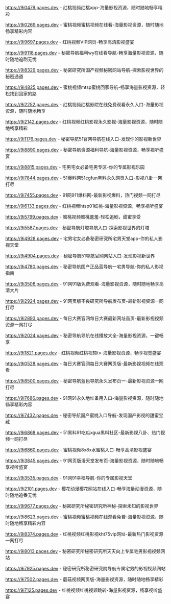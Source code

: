 
https://9i0479.pages.dev - 红桃视频红桃app-海量影视资源，随时随地畅享精彩

https://9i0269.pages.dev - 蜜桃视频蜜桃视频在线看-海量影视资源，随时随地畅享精彩内容

https://9i9697.pages.dev - 红桃视频VIP网页-畅享高清影视盛宴

https://9i9118.pages.dev - 秘密导航福利wy在线看导航-畅享海量影视资源，随时随地追剧无忧

https://9i8329.pages.dev - 秘密研究所国产视频秘密网站导航-探索影视世界的秘密通道

https://9i4825.pages.dev - 蜜桃视频mtsp蜜桃回家导航-畅享海量影视资源，轻松找到回家的路

https://9i2252.pages.dev - 红桃视频红桃影院在线免费观看永久入口-海量影视资源，随时随地畅享

https://9i2142.pages.dev - 红桃视频红桃影视永久影视-海量影视资源，随时随地畅享精彩

https://9i1176.pages.dev - 秘密导航51官网导航在线入口-发现你的影视新世界

https://9i8890.pages.dev - 秘密导航资源福利导航-海量影视资源，畅享视听盛宴

https://9i8815.pages.dev - 宅男宅女必备宅男专区-你的专属影视乐园

https://9i7844.pages.dev - 51爆料网51cgfun黑料永久网页入口-影视八卦一网打尽

https://9i7455.pages.dev - 91网911爆料网-最新影视爆料，热门视频一网打尽

https://9i6133.pages.dev - 红桃视频htsp01红桃-海量影视资源，畅享视听盛宴

https://9i5799.pages.dev - 蜜桃视频蜜桃羞羞-轻松追剧，甜蜜享受

https://9i5587.pages.dev - 秘密导航灯塔导航入口-探索影视世界的灯塔

https://9i4928.pages.dev - 宅男宅女必备秘密研究所宅男天堂app-你的私人影视天堂

https://9i4904.pages.dev - 秘密导航51导航官网网站入口-发现影视新世界

https://9i4780.pages.dev - 秘密导航国产正品蓝导航一宅男导航-你的私人影视指南

https://9i3506.pages.dev - 91网91版免费观看-海量影视资源，随时随地畅享高清大片

https://9i2924.pages.dev - 91网页版不良研究所导航发布页-最新影视资源一网打尽

https://9i2893.pages.dev - 每日大赛官网每日大赛最新网址首页-最新影视视频资源一网打尽

https://9i2024.pages.dev - 秘密导航导航在线播放大全-海量影视资源，一键畅享

https://9i1821.pages.dev - 红桃视频红桃视颏tv-海量影视资源，畅享视觉盛宴

https://9i0528.pages.dev - 每日大赛官网每日大赛网页版-最新影视视频在线观看

https://9i8500.pages.dev - 秘密导航蓝色导航永久发布页一-最新影视资源一网打尽

https://9i7686.pages.dev - 91网91永久地址备用入口-海量影视资源，随时随地畅享精彩内容

https://9i7432.pages.dev - 秘密导航国产蜜桃入口导航-发现国产影视的甜蜜宝藏

https://9i6868.pages.dev - 51黑料91吃瓜xgua黑料社区-最新影视八卦、热门视频一网打尽

https://9i6860.pages.dev - 蜜桃视频8x8x水蜜桃入口-畅享高清影视盛宴

https://9i3845.pages.dev - 91网页版漫天堂发布页-海量影视资源，随时随地畅享视听盛宴

https://9i3535.pages.dev - 91网91幸福导航-你的专属影视天堂

https://9i2101.pages.dev - 樱花动漫樱花网站在线入口-畅享海量动漫资源，随时随地追番无忧

https://9i9677.pages.dev - 秘密研究所秘密研究所神秘-探索未知的影视世界

https://9i8623.pages.dev - 蜜桃视频蜜桃视频在线观看免费-海量影视资源，随时随地畅享精彩内容

https://9i8374.pages.dev - 红桃视频红桃影视kht75vip网址-最新热门影视资源一网打尽

https://9i8013.pages.dev - 秘密研究所秘密研究所天天向上专属宅男影视视频网站

https://9i7925.pages.dev - 秘密研究所秘密研究院导航专属宅男的影视视频网站

https://9i7502.pages.dev - 蘑菇视频网页版-海量影视资源，随时随地畅享精彩

https://9i7125.pages.dev - 红桃视频红桃视颏跳转-海量影视资源，畅享视听盛宴
